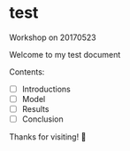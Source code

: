 # test
Workshop on 20170523

Welcome to my test document

Contents:
- [ ] Introductions
- [ ] Model
- [ ] Results
- [ ] Conclusion

Thanks for visiting! :dancer:
